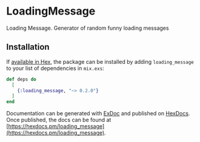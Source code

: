 # LoadingMessage

Loading Message. Generator of random funny loading messages

## Installation

If [available in Hex](https://hex.pm/docs/publish), the package can be installed
by adding `loading_message` to your list of dependencies in `mix.exs`:

```elixir
def deps do
  [
    {:loading_message, "~> 0.2.0"}
  ]
end
```

Documentation can be generated with [ExDoc](https://github.com/elixir-lang/ex_doc)
and published on [HexDocs](https://hexdocs.pm). Once published, the docs can
be found at [https://hexdocs.pm/loading_message](https://hexdocs.pm/loading_message).

